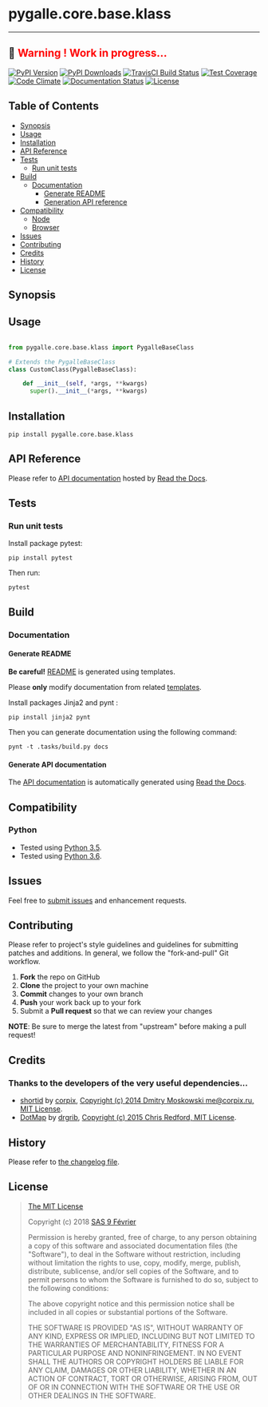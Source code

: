 [pypi-version-badge]: https://img.shields.io/pypi/v/pygalle.core.base.klass.svg
[pypi-version-url]: https://pypi.org/project/pygalle.core.base.klass
[pypi-downloads-badge]: https://img.shields.io/pypi/dt/pygalle.core.base.klass.svg
[pypi-downloads-url]: https://pypi.org/project/pygalle.core.base.klass
[travis-badge]: https://img.shields.io/travis/pygalle-io/pygalle.core.base.klass/master.svg?label=TravisCI
[travis-badge-url]: https://travis-ci.org/pygalle-io/pygalle.core.base.klass
[circle-badge]: https://circleci.com/gh/pygalle-io/pygalle.core.base.klass/tree/master.svg?style=svg&circle-token=
[circle-badge-url]: https://circleci.com/gh/pygalle-io/pygalle.core.base.klass/tree/master
[coveralls-badge]: https://coveralls.io/repos/github/pygalle-io/pygalle.core.base.klass/badge.svg?branch=master
[coveralls-badge-url]: https://coveralls.io/github/pygalle-io/pygalle.core.base.klass?branch=master
[codeclimate-badge]: https://img.shields.io/codeclimate/github/pygalle-io/pygalle.core.base.klass.svg
[codeclimate-badge-url]: https://codeclimate.com/github/pygalle-io/pygalle.core.base.klass
[ember-observer-badge]: http://emberobserver.com/badges/pygalle.core.base.klass.svg
[ember-observer-badge-url]: http://emberobserver.com/addons/pygalle.core.base.klass
[license-badge]: https://img.shields.io/pypi/l/pygalle.core.base.klass.svg
[license-badge-url]: LICENSE.md
[documentation-badge]: https://readthedocs.org/projects/pygallecorebaseklass/badge/?version=latest
[documentation-badge-url]: http://pygallecorebaseklass.readthedocs.io/en/latest/?badge=latest

# pygalle.core.base.klass




---
&#x1F34E; <span style="color:red">**__Warning !__ Work in progress...**</span>
---


[![PyPI Version][pypi-version-badge]][pypi-version-url]
[![PyPI Downloads][pypi-downloads-badge]][pypi-downloads-url]
[![TravisCI Build Status][travis-badge]][travis-badge-url]
[![Test Coverage][coveralls-badge]][coveralls-badge-url]
[![Code Climate][codeclimate-badge]][codeclimate-badge-url]
[![Documentation Status][documentation-badge]][documentation-badge-url]
[![License][license-badge]][license-badge-url]


## Table of Contents

* [Synopsis](#synopsis)
* [Usage](#usage)
* [Installation](#installation)
* [API Reference](#api-reference)
* [Tests](#tests)
  * [Run unit tests](#tests_run-unit-tests)
* [Build](#build)
  * [Documentation](#generate-documentation)
    * [Generate README](#generate-documentation-readme)
    * [Generation API reference](#generate-documentation-api)
* [Compatibility](#compatibility)
  * [Node](#compatibility_python)
  * [Browser](#compatibility_browser)
* [Issues](#issues)
* [Contributing](#contributing)
* [Credits](#credits)
* [History](#history)
* [License](#license)

## <a name="synopsis"> Synopsis


## <a name="usage"> Usage

``` python

from pygalle.core.base.klass import PygalleBaseClass

# Extends the PygalleBaseClass
class CustomClass(PygalleBaseClass):

    def __init__(self, *args, **kwargs)
      super().__init__(*args, **kwargs)


```
## <a name="installation"> Installation

```
pip install pygalle.core.base.klass
```
## <a name="api-reference"> API Reference

Please refer to [API documentation](https://pygallecorebaseklass.readthedocs.io) hosted by [Read the Docs](https://readthedocs.org/).
## <a name="test"> Tests

### <a name="tests_run-unit-tests"> Run unit tests

Install package pytest:

```
pip install pytest
```

Then run:

```
pytest
``` 
## <a name="build"> Build

### <a name="generate-documentation"> Documentation

#### <a name="generate-documentation-readme"> Generate README

**Be careful!** [README](README.md) is generated using templates. 

Please **only** modify documentation from related [templates](./.templates).

Install packages Jinja2 and pynt :

```
pip install jinja2 pynt
```


Then you can generate documentation using the following command:

```
pynt -t .tasks/build.py docs
```

#### <a name="generate-documentation-api"> Generate API documentation

The [API documentation](https://pygallecorebaseklass.readthedocs.io) is automatically generated using [Read the Docs](https://readthedocs.org).
## <a name="compatibility"> Compatibility

### <a name="compatibility_python"> Python


* Tested using [Python 3.5](https://docs.python.org/3.5/).
* Tested using [Python 3.6](https://docs.python.org/3.6/).
## <a name="issues"> Issues

Feel free to [submit issues](pygalle-io/pygalle.core.base.klass/issues) and enhancement requests.
## <a name="contributing"> Contributing

Please refer to project's style guidelines and guidelines for submitting patches and additions. In general, we follow the "fork-and-pull" Git workflow.

 1. **Fork** the repo on GitHub
 2. **Clone** the project to your own machine
 3. **Commit** changes to your own branch
 4. **Push** your work back up to your fork
 5. Submit a **Pull request** so that we can review your changes

**NOTE**: Be sure to merge the latest from "upstream" before making a pull request!

## <a name="credits"> Credits

### Thanks to the developers of the very useful dependencies...

* [shortid](https://github.com/corpix/shortid) by [corpix](https://github.com/corpix/), [Copyright (c) 2014 Dmitry Moskowski <me@corpix.ru>, MIT License](https://raw.githubusercontent.com/corpix/shortid/master/LICENSE).
* [DotMap](https://github.com/drgrib/dotmap) by [drgrib](https://github.com/drgrib/), [Copyright (c) 2015 Chris Redford, MIT License](https://raw.githubusercontent.com/drgrib/dotmap/master/LICENSE.txt).



## <a name="history"> History

Please refer to [the changelog file](docs/CHANGELOG.md).

## <a name="license"> License

>
> [The MIT License](https://opensource.org/licenses/MIT)
>
> Copyright (c) 2018 [SAS 9 Février](https://9fevrier.com/)
>
> Permission is hereby granted, free of charge, to any person obtaining a copy
> of this software and associated documentation files (the "Software"), to deal
> in the Software without restriction, including without limitation the rights
> to use, copy, modify, merge, publish, distribute, sublicense, and/or sell
> copies of the Software, and to permit persons to whom the Software is
> furnished to do so, subject to the following conditions:
>
> The above copyright notice and this permission notice shall be included in all
> copies or substantial portions of the Software.
>
> THE SOFTWARE IS PROVIDED "AS IS", WITHOUT WARRANTY OF ANY KIND, EXPRESS OR
> IMPLIED, INCLUDING BUT NOT LIMITED TO THE WARRANTIES OF MERCHANTABILITY,
> FITNESS FOR A PARTICULAR PURPOSE AND NONINFRINGEMENT. IN NO EVENT SHALL THE
>AUTHORS OR COPYRIGHT HOLDERS BE LIABLE FOR ANY CLAIM, DAMAGES OR OTHER
> LIABILITY, WHETHER IN AN ACTION OF CONTRACT, TORT OR OTHERWISE, ARISING FROM,
> OUT OF OR IN CONNECTION WITH THE SOFTWARE OR THE USE OR OTHER DEALINGS IN THE
> SOFTWARE.
>
